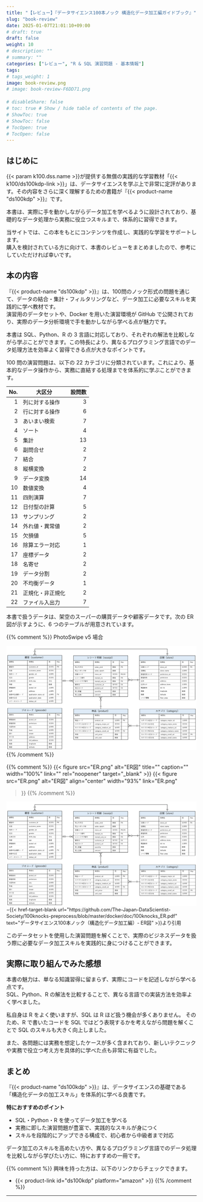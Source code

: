 ```yaml
---
title: "【レビュー】『データサイエンス100本ノック 構造化データ加工編ガイドブック』"
slug: "book-review"
date: 2025-01-07T21:01:10+09:00
# draft: true
draft: false
weight: 10
# description: ""
# summary: ""
categories: ["レビュー", "R & SQL 演習問題 - 基本情報"]
tags: 
# tags_weight: 1
image: book-review.png
# image: book-review-F6DD71.png

# disableShare: false
# toc: true # Show / hide table of contents of the page.
# ShowToc: true
# ShowToc: false
# TocOpen: true
# TocOpen: false
---
```


## はじめに

{{< param k100.dss.name >}}が提供する無償の実践的な学習教材「{{< k100/ds100kdp-link >}}」は、データサイエンスを学ぶ上で非常に定評があります。その内容をさらに深く理解するための書籍が『{{< product-name "ds100kdp" >}}』です。  

本書は、実際に手を動かしながらデータ加工を学べるように設計されており、基礎的なデータ処理から実務に役立つスキルまで、体系的に習得できます。

当サイトでは、この本をもとにコンテンツを作成し、実践的な学習をサポートします。  
購入を検討されている方に向けて、本書のレビューをまとめましたので、参考にしていただければ幸いです。

## 本の内容

『{{< product-name "ds100kdp" >}}』は、100問のノック形式の問題を通じて、データの結合・集計・フィルタリングなど、データ加工に必要なスキルを実践的に学べ教材です。  
演習用のデータセットや、Docker を用いた演習環境が GitHub で公開されており、実際のデータ分析環境で手を動かしながら学べる点が魅力です。

本書は SQL、Python、R の 3 言語に対応しており、それぞれの解法を比較しながら学ぶことができます。この特長により、異なるプログラミング言語でのデータ処理方法を効率よく習得できる点が大きなポイントです。

100 問の演習問題は、以下の 22 カテゴリに分類されています。これにより、基本的なデータ操作から、実務に直結する処理までを体系的に学ぶことができます。

| No. | 大区分              | 設問数 |
|----:|-----------------|------:|
|  1  | 列に対する操作      |   3  |
|  2  | 行に対する操作      |   6  |
|  3  | あいまい検索        |   7  |
|  4  | ソート            |   4  |
|  5  | 集計            |  13  |
|  6  | 副問合せ          |   2  |
|  7  | 結合            |   7  |
|  8  | 縦横変換          |   2  |
|  9  | データ変換        |  14  |
| 10  | 数値変換         |   4  |
| 11  | 四則演算         |   7  |
| 12  | 日付型の計算      |   5  |
| 13  | サンプリング      |   2  |
| 14  | 外れ値・異常値    |   2  |
| 15  | 欠損値          |   5  |
| 16  | 除算エラー対応    |   1  |
| 17  | 座標データ       |   2  |
| 18  | 名寄せ          |   2  |
| 19  | データ分割       |   2  |
| 20  | 不均衡データ      |   1  |
| 21  | 正規化・非正規化  |   2  |
| 22  | ファイル入出力    |   7  |

本書で扱うデータは、架空のスーパーの購買データや顧客データです。次の ER 図が示すように、6 つのテーブルが用意されています。

{{% comment %}}
PhotoSwipe v5 場合
<div class="pswp-gallery" id="gallery-base">
  <a href="ER.png" 
    data-pswp-width="1692" 
    data-pswp-height="928" 
    target="_blank">
    <img src="ER.png" alt="ER図" />
  </a>
</div>
{{% /comment %}}

{{% comment %}}
{{< figure src="ER.png" alt="ER図" title="" caption="" width="100%" link="" 
  rel="noopener" target="_blank" >}}
{{< figure 
   src="ER.png" alt="ER図" align="center" width="93%" link="ER.png"
>}}
{{% /comment %}}

<div class="gallery-image gallery-base">
  <a href="ER.png" data-width="1692" data-height="928">
    <img src="ER.png" alt="ER図" style="display: block; margin: auto;">
  </a>
</div>

<span style="font-size: 0.9em;">
−{{< href-target-blank url="https://github.com/The-Japan-DataScientist-Society/100knocks-preprocess/blob/master/docker/doc/100knocks_ER.pdf" text="データサイエンス100本ノック（構造化データ加工編）- ER図" >}}より引用
</span>

このデータセットを使用した演習問題を解くことで、実際のビジネスデータを扱う際に必要なデータ加工スキルを実践的に身につけることができます。

## 実際に取り組んでみた感想

本書の魅力は、単なる知識習得に留まらず、実際にコードを記述しながら学べる点です。  
SQL、Python、R の解法を比較することで、異なる言語での実装方法を効率よく学べました。

私自身は R をよく使いますが、SQL は R ほど扱う機会が多くありません。
そのため、R で書いたコードを SQL ではどう表現するかを考えながら問題を解くことで SQL のスキルも大きく向上しました。

また、各問題には実務を想定したケースが多く含まれており、新しいテクニックや実務で役立つ考え方を具体的に学べた点も非常に有益でした。

## まとめ

『{{< product-name "ds100kdp" >}}』は、データサイエンスの基礎である「構造化データの加工スキル」を体系的に学べる良書です。

**特におすすめのポイント**

- SQL・Python・R を使ってデータ加工を学べる
- 実務に即した演習問題が豊富で、実践的なスキルが身につく
- スキルを段階的にアップできる構成で、初心者から中級者まで対応

データ加工のスキルを高めたい方や、異なるプログラミング言語でのデータ処理を比較しながら学びたい方に、特におすすめの一冊です。

{{% comment %}}
興味を持った方は、以下のリンクからチェックできます。

- {{< product-link id="ds100kdp" platform="amazon" >}}
{{% /comment %}}

---
